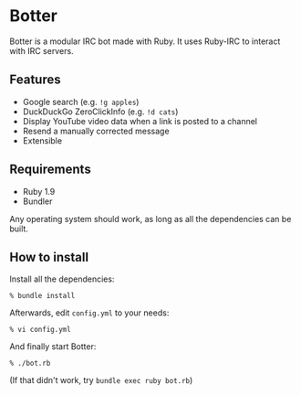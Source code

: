 # Botter

Botter is a modular IRC bot made with Ruby.  It uses Ruby-IRC to interact with
IRC servers.

## Features

* Google search (e.g. `!g apples`)
* DuckDuckGo ZeroClickInfo (e.g. `!d cats`)
* Display YouTube video data when a link is posted to a channel
* Resend a manually corrected message
* Extensible


## Requirements

* Ruby 1.9
* Bundler

Any operating system should work, as long as all the dependencies can be built.

## How to install

Install all the dependencies:

    % bundle install

Afterwards, edit `config.yml` to your needs:

    % vi config.yml

And finally start Botter:

    % ./bot.rb

(If that didn't work, try `bundle exec ruby bot.rb`)
